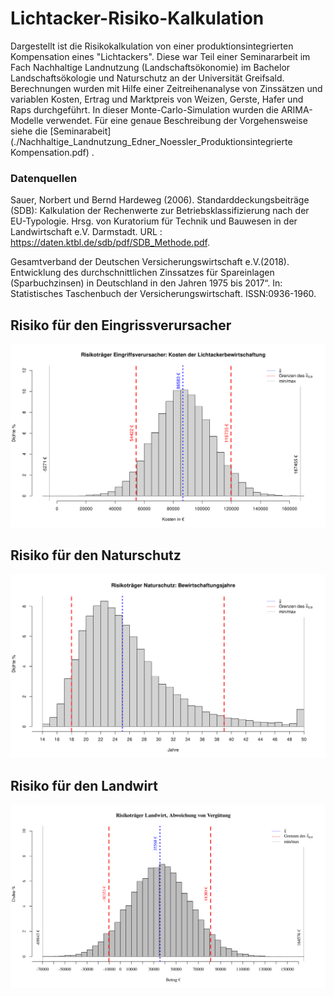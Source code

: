 # Lichtacker-Risiko-Kalkulation

Dargestellt ist die Risikokalkulation von einer produktionsintegrierten Kompensation eines "Lichtackers". Diese war Teil einer Seminararbeit im Fach Nachhaltige Landnutzung (Landschaftsökonomie) im Bachelor Landschaftsökologie und Naturschutz an der Universität Greifsald. Berechnungen wurden mit Hilfe einer Zeitreihenanalyse von Zinssätzen und variablen Kosten, Ertrag und Marktpreis von Weizen, Gerste, Hafer und Raps durchgeführt. In dieser Monte-Carlo-Simulation wurden die ARIMA-Modelle verwendet. Für eine genaue Beschreibung der Vorgehensweise siehe die [Seminarabeit](./Nachhaltige_Landnutzung_Edner_Noessler_Produktionsintegrierte Kompensation.pdf) .

### Datenquellen

Sauer, Norbert und Bernd Hardeweg (2006). Standarddeckungsbeiträge (SDB): Kalkulation der
Rechenwerte zur Betriebsklassifizierung nach der EU-Typologie. Hrsg. von Kuratorium für
Technik und Bauwesen in der Landwirtschaft e.V. Darmstadt. URL : https://daten.ktbl.de/sdb/pdf/SDB_Methode.pdf.

Gesamtverband der Deutschen Versicherungswirtschaft e.V.(2018). Entwicklung des durchschnittlichen Zinssatzes für Spareinlagen (Sparbuchzinsen) in Deutschland in den Jahren
1975 bis 2017“. In: Statistisches Taschenbuch der Versicherungswirtschaft. ISSN:0936-1960.

## Risiko für den Eingrissverursacher
![Risiko für den Eingriffsverursacher](plots/risiko_verursacher.svg)

## Risiko für den Naturschutz
![Risiko für den Naturschtz](plots/risiko_naturschutz.svg)

## Risiko für den Landwirt
![Risiko für den Landwirt](plots/risiko_landwirt.svg)
